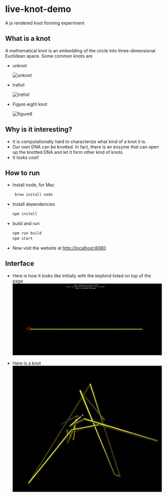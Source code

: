 # live-knot-demo
A js rendered knot forming experiment

## What is a knot
A mathematical knot is an embedding of the circle into three-dimensional Euclidean space. Some common knots are
* unknot
  
  <img src="https://upload.wikimedia.org/wikipedia/commons/3/37/Blue_Unknot.png" alt="unknot" width="200">

* trefoil
  
  <img src="https://upload.wikimedia.org/wikipedia/commons/a/ac/Blue_Trefoil_Knot_Animated.gif" alt="trefoil" width="200">

* Figure eight knot
  
  <img src="https://upload.wikimedia.org/wikipedia/commons/thumb/0/05/Blue_Figure-Eight_Knot.png/1280px-Blue_Figure-Eight_Knot.png" alt="figure8" width="200">

## Why is it interesting?
* It is computationally hard to characterize what kind of a knot it is.
* Our own DNA can be knotted. In fact, there is an enzyme that can open up the knotted DNA and let it form other kind of knots.
* It looks cool!

## How to run
* Install node, for Mac
  ```sh
   brew install node
  ```
* Install dependencies
  ```sh
  npm install
  ```
* build and run
  ```sh
  npm run build
  npm start
  ```
* Now visit the website at [http://localhost:8080](http://localhost:8080)

## Interface
* Here is how it looks like initially with the keybind listed on top of the page
![interface](img/interface.png)

* Here is a knot
![knot](img/knot.png)
